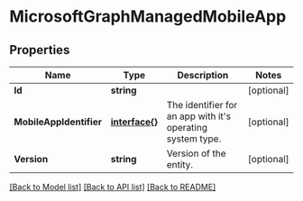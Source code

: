 # MicrosoftGraphManagedMobileApp

## Properties

Name | Type | Description | Notes
------------ | ------------- | ------------- | -------------
**Id** | **string** |  | [optional] 
**MobileAppIdentifier** | [**interface{}**](.md) | The identifier for an app with it&#39;s operating system type. | [optional] 
**Version** | **string** | Version of the entity. | [optional] 

[[Back to Model list]](../README.md#documentation-for-models) [[Back to API list]](../README.md#documentation-for-api-endpoints) [[Back to README]](../README.md)


